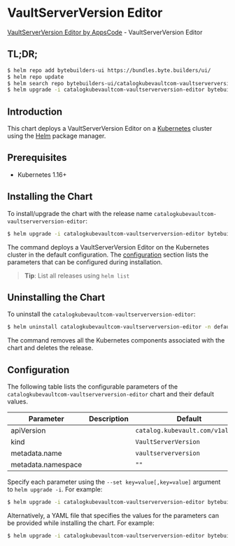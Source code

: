 # VaultServerVersion Editor

[VaultServerVersion Editor by AppsCode](https://byte.builders) - VaultServerVersion Editor

## TL;DR;

```bash
$ helm repo add bytebuilders-ui https://bundles.byte.builders/ui/
$ helm repo update
$ helm search repo bytebuilders-ui/catalogkubevaultcom-vaultserverversion-editor --version=v0.4.15
$ helm upgrade -i catalogkubevaultcom-vaultserverversion-editor bytebuilders-ui/catalogkubevaultcom-vaultserverversion-editor -n default --create-namespace --version=v0.4.15
```

## Introduction

This chart deploys a VaultServerVersion Editor on a [Kubernetes](http://kubernetes.io) cluster using the [Helm](https://helm.sh) package manager.

## Prerequisites

- Kubernetes 1.16+

## Installing the Chart

To install/upgrade the chart with the release name `catalogkubevaultcom-vaultserverversion-editor`:

```bash
$ helm upgrade -i catalogkubevaultcom-vaultserverversion-editor bytebuilders-ui/catalogkubevaultcom-vaultserverversion-editor -n default --create-namespace --version=v0.4.15
```

The command deploys a VaultServerVersion Editor on the Kubernetes cluster in the default configuration. The [configuration](#configuration) section lists the parameters that can be configured during installation.

> **Tip**: List all releases using `helm list`

## Uninstalling the Chart

To uninstall the `catalogkubevaultcom-vaultserverversion-editor`:

```bash
$ helm uninstall catalogkubevaultcom-vaultserverversion-editor -n default
```

The command removes all the Kubernetes components associated with the chart and deletes the release.

## Configuration

The following table lists the configurable parameters of the `catalogkubevaultcom-vaultserverversion-editor` chart and their default values.

|     Parameter      | Description |                   Default                   |
|--------------------|-------------|---------------------------------------------|
| apiVersion         |             | <code>catalog.kubevault.com/v1alpha1</code> |
| kind               |             | <code>VaultServerVersion</code>             |
| metadata.name      |             | <code>vaultserverversion</code>             |
| metadata.namespace |             | <code>""</code>                             |


Specify each parameter using the `--set key=value[,key=value]` argument to `helm upgrade -i`. For example:

```bash
$ helm upgrade -i catalogkubevaultcom-vaultserverversion-editor bytebuilders-ui/catalogkubevaultcom-vaultserverversion-editor -n default --create-namespace --version=v0.4.15 --set apiVersion=catalog.kubevault.com/v1alpha1
```

Alternatively, a YAML file that specifies the values for the parameters can be provided while
installing the chart. For example:

```bash
$ helm upgrade -i catalogkubevaultcom-vaultserverversion-editor bytebuilders-ui/catalogkubevaultcom-vaultserverversion-editor -n default --create-namespace --version=v0.4.15 --values values.yaml
```
